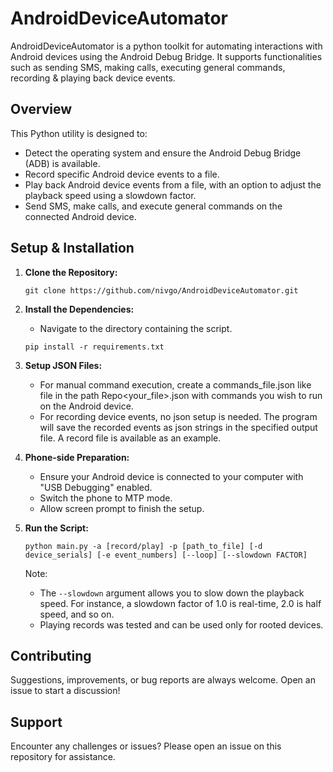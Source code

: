 # AndroidDeviceAutomator

AndroidDeviceAutomator is a python toolkit for automating interactions with Android devices using the Android Debug Bridge. It supports functionalities such as sending SMS, making calls, executing general commands, recording & playing back device events.

## Overview

This Python utility is designed to:

- Detect the operating system and ensure the Android Debug Bridge (ADB) is available.
- Record specific Android device events to a file.
- Play back Android device events from a file, with an option to adjust the playback speed using a slowdown factor.
- Send SMS, make calls, and execute general commands on the connected Android device.

## Setup & Installation

1. **Clone the Repository:**
    ```
    git clone https://github.com/nivgo/AndroidDeviceAutomator.git
    ```

2. **Install the Dependencies:** 
    - Navigate to the directory containing the script.
    ```
    pip install -r requirements.txt
    ```

3. **Setup JSON Files:**  
    - For manual command execution, create a commands_file.json like file in the path Repo\<your_file>.json with commands you wish to run on the Android device.
    - For recording device events, no json setup is needed. The program will save the recorded events as json strings in the specified output file.
      A record file is available as an example.
4. **Phone-side Preparation:**  
    - Ensure your Android device is connected to your computer with "USB Debugging" enabled.
    - Switch the phone to MTP mode.
    - Allow screen prompt to finish the setup.

5. **Run the Script:**  
    ```
    python main.py -a [record/play] -p [path_to_file] [-d device_serials] [-e event_numbers] [--loop] [--slowdown FACTOR]
    ```
    Note:
    - The `--slowdown` argument allows you to slow down the playback speed. For instance, a slowdown factor of 1.0 is real-time, 2.0 is half speed, and so on.
    - Playing records was tested and can be used only for rooted devices.

## Contributing

Suggestions, improvements, or bug reports are always welcome. 
Open an issue to start a discussion!

## Support

Encounter any challenges or issues? Please open an issue on this repository for assistance.
